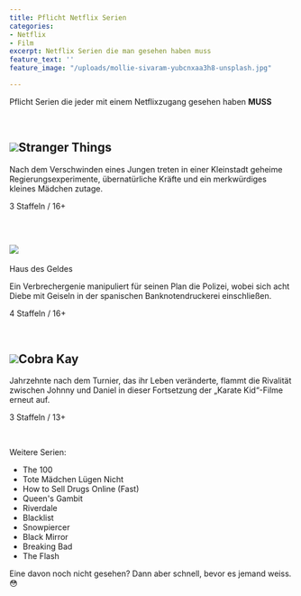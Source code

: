 ```yaml
---
title: Pflicht Netflix Serien
categories:
- Netflix
- Film
excerpt: Netflix Serien die man gesehen haben muss
feature_text: ''
feature_image: "/uploads/mollie-sivaram-yubcnxaa3h8-unsplash.jpg"

---
```

Pflicht Serien die jeder mit einem Netflixzugang gesehen haben **MUSS**

 

## ![](https://images-na.ssl-images-amazon.com/images/I/A1uReOAZV8L._SL1500_.jpg)Stranger Things

Nach dem Verschwinden eines Jungen treten in einer Kleinstadt geheime Regierungsexperimente, übernatürliche Kräfte und ein merkwürdiges kleines Mädchen zutage.

3 Staffeln / 16+

 

## ![](https://occ-0-1068-1722.1.nflxso.net/dnm/api/v6/X194eJsgWBDE2aQbaNdmCXGUP-Y/AAAABYiemb4L0MDD3R7P1tpmOyLeUAS5xafhST9XHAMtJB7qp7A2HGnhOk3IuamkXLmVBMoLhWvcf9oNTbPAy0dju-xLhYwhwsnvitApiulwBevK6gP8gyE9VswpYo7Ezw.jpg)  
Haus des Geldes

Ein Verbrechergenie manipuliert für seinen Plan die Polizei, wobei sich acht Diebe mit Geiseln in der spanischen Banknotendruckerei einschließen.

4 Staffeln / 16+

 

## ![](https://occ-0-114-116.1.nflxso.net/dnm/api/v6/X194eJsgWBDE2aQbaNdmCXGUP-Y/AAAABU0N7ngptbwigGTeJpdk5Y8Ci7TWwtSCdm_NxHCQMTl8kzqHCHpC04yH5uV1xRAY76lv3IMTi8AFwfi19-EpwcDH1Dp9KE-cEMWDmMeuB0u96BYR-58uRkeTYx41ww.jpg)Cobra Kay

Jahrzehnte nach dem Turnier, das ihr Leben veränderte, flammt die Rivalität zwischen Johnny und Daniel in dieser Fortsetzung der „Karate Kid“-Filme erneut auf.

3 Staffeln / 13+

 

Weitere Serien:

* The 100
* Tote Mädchen Lügen Nicht
* How to Sell Drugs Online (Fast)
* Queen's Gambit
* Riverdale
* Blacklist
* Snowpiercer
* Black Mirror
* Breaking Bad
* The Flash

Eine davon noch nicht gesehen? Dann aber schnell, bevor es jemand weiss. 😳
